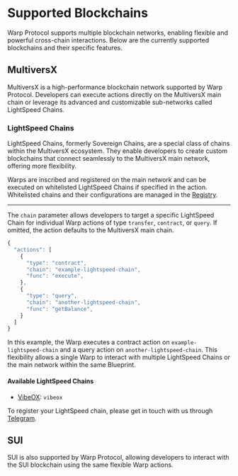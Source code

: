 # Supported Blockchains

Warp Protocol supports multiple blockchain networks, enabling flexible and powerful cross-chain interactions. Below are the currently supported blockchains and their specific features.

## MultiversX

MultiversX is a high-performance blockchain network supported by Warp Protocol. Developers can execute actions directly on the MultiversX main chain or leverage its advanced and customizable sub-networks called LightSpeed Chains.

### LightSpeed Chains

LightSpeed Chains, formerly Sovereign Chains, are a special class of chains within the MultiversX ecosystem. They enable developers to create custom blockchains that connect seamlessly to the MultiversX main network, offering more flexibility.

Warps are inscribed and registered on the main network and can be executed on whitelisted LightSpeed Chains if specified in the action. Whitelisted chains and their configurations are managed in the [Registry](./registry.md).

---

The `chain` parameter allows developers to target a specific LightSpeed Chain for individual Warp actions of type `transfer`, `contract`, or `query`. If omitted, the action defaults to the MultiversX main chain.

```js
{
  "actions": [
    {
      "type": "contract",
      "chain": "example-lightspeed-chain",
      "func": "execute",
    },
    {
      "type": "query",
      "chain": "another-lightspeed-chain",
      "func": "getBalance",
    }
  ]
}
```

In this example, the Warp executes a contract action on `example-lightspeed-chain` and a query action on `another-lightspeed-chain`. This flexibility allows a single Warp to interact with multiple LightSpeed Chains or the main network within the same Blueprint.

#### Available LightSpeed Chains

- [VibeOX](https://vibeox-explorer.multiversx.com): `vibeox`

To register your LightSpeed chain, please get in touch with us through [Telegram](https://telegram.usewarp.to).

## SUI

SUI is also supported by Warp Protocol, allowing developers to interact with the SUI blockchain using the same flexible Warp actions.
